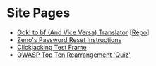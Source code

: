 Site Pages
=====

*   [Ook! to bf (And Vice Versa) Translator](https://joe-ds.github.io/ooktobf.html) \[[Repo](https://github.com/joe-ds/ooktobf)\]
*   [Zeno's Password Reset Instructions](https://joe-ds.github.io/zeno.html)
*   [Clickjacking Test Frame](https://joe-ds.github.io/clickjacking.html)
*   [OWASP Top Ten Rearrangement 'Quiz'](https://joe-ds.github.io/OwaspTopTen.html)

